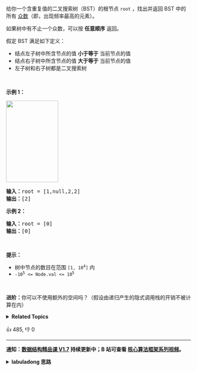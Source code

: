 <p>给你一个含重复值的二叉搜索树（BST）的根节点 <code>root</code> ，找出并返回 BST 中的所有 <a href="https://baike.baidu.com/item/%E4%BC%97%E6%95%B0/44796" target="_blank">众数</a>（即，出现频率最高的元素）。</p>

<p>如果树中有不止一个众数，可以按 <strong>任意顺序</strong> 返回。</p>

<p>假定 BST 满足如下定义：</p>

<ul>
	<li>结点左子树中所含节点的值 <strong>小于等于</strong> 当前节点的值</li>
	<li>结点右子树中所含节点的值 <strong>大于等于</strong> 当前节点的值</li>
	<li>左子树和右子树都是二叉搜索树</li>
</ul>

<p>&nbsp;</p>

<p><strong>示例 1：</strong></p>
<img alt="" src="https://assets.leetcode.com/uploads/2021/03/11/mode-tree.jpg" style="width: 142px; height: 222px;" />
<pre>
<strong>输入：</strong>root = [1,null,2,2]
<strong>输出：</strong>[2]
</pre>

<p><strong>示例 2：</strong></p>

<pre>
<strong>输入：</strong>root = [0]
<strong>输出：</strong>[0]
</pre>

<p>&nbsp;</p>

<p><strong>提示：</strong></p>

<ul>
	<li>树中节点的数目在范围 <code>[1, 10<sup>4</sup>]</code> 内</li>
	<li><code>-10<sup>5</sup> &lt;= Node.val &lt;= 10<sup>5</sup></code></li>
</ul>

<p>&nbsp;</p>

<p><strong>进阶：</strong>你可以不使用额外的空间吗？（假设由递归产生的隐式调用栈的开销不被计算在内）</p>
<details><summary><strong>Related Topics</strong></summary>树 | 深度优先搜索 | 二叉搜索树 | 二叉树</details><br>

<div>👍 485, 👎 0</div>

<div id="labuladong"><hr>

**通知：[数据结构精品课 V1.7](https://aep.h5.xeknow.com/s/1XJHEO) 持续更新中；B 站可查看 [核心算法框架系列视频](https://space.bilibili.com/14089380/channel/series)。**

<details><summary><strong>labuladong 思路</strong></summary>

## 基本思路

前文 [手把手刷二叉树总结篇](https://labuladong.github.io/article/fname.html?fname=二叉树总结) 说过二叉树的递归分为「遍历」和「分解问题」两种思维模式，这道题需要用到「遍历」的思维。

BST 的中序遍历有序，在中序遍历的位置做一些判断逻辑和操作有序数组差不多，很容易找出众数。

**标签：[二叉搜索树](https://mp.weixin.qq.com/mp/appmsgalbum?__biz=MzAxODQxMDM0Mw==&action=getalbum&album_id=2121995456690946054)，[二叉树](https://mp.weixin.qq.com/mp/appmsgalbum?__biz=MzAxODQxMDM0Mw==&action=getalbum&album_id=2121994699837177859)**

## 解法代码

```java
class Solution {
    ArrayList<Integer> mode = new ArrayList<>();
    TreeNode prev = null;
    // 当前元素的重复次数
    int curCount = 0;
    // 全局的最长相同序列长度
    int maxCount = 0;

    public int[] findMode(TreeNode root) {
        // 执行中序遍历
        traverse(root);

        int[] res = new int[mode.size()];
        for (int i = 0; i < res.length; i++) {
            res[i] = mode.get(i);
        }
        return res;
    }

    void traverse(TreeNode root) {
        if (root == null) {
            return;
        }
        traverse(root.left);

        // 中序遍历位置
        if (prev == null) {
            // 初始化
            curCount = 1;
            maxCount = 1;
            mode.add(root.val);
        } else {
            if (root.val == prev.val) {
                // root.val 重复的情况
                curCount++;
                if (curCount == maxCount) {
                    // root.val 是众数
                    mode.add(root.val);
                } else if (curCount > maxCount) {
                    // 更新众数
                    mode.clear();
                    maxCount = curCount;
                    mode.add(root.val);
                }
            }

            if (root.val != prev.val) {
                // root.val 不重复的情况
                curCount = 1;
                if (curCount == maxCount) {
                    mode.add(root.val);
                }
            }
        }
        // 别忘了更新 prev
        prev = root;

        traverse(root.right);
    }
}
```

</details>
</div>



